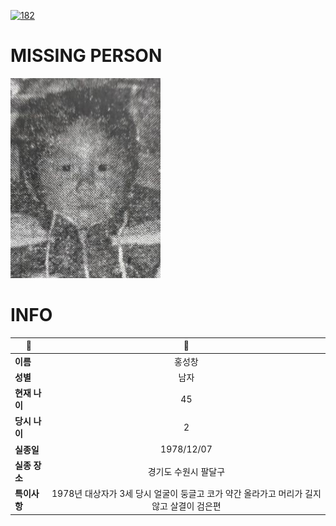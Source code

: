 [![182](https://img.shields.io/badge/%EC%8B%A4%EC%A2%85%EC%8B%A0%EA%B3%A0%EB%8A%94%20%EA%B5%AD%EB%B2%88%EC%97%86%EC%9D%B4-182-blue)](http://safe182.go.kr/index.do)

# MISSING PERSON

<img src="./missing_person.jpg">

# INFO

|🔑|💎|
|--|:--:|
|**이름**|홍성창|
|**성별**|남자|
|**현재 나이**|45|
|**당시 나이**|2|
|**실종일**|1978/12/07|
|**실종 장소**|경기도 수원시 팔달구 |
|**특이사항**|1978년 대상자가 3세 당시 얼굴이 둥글고 코가 약간 올라가고 머리가 길지 않고 살결이 검은편|
